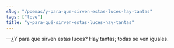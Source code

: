 ```yaml
---
slug: "/poemas/y-para-que-sirven-estas-luces-hay-tantas"
tags: ["love"]
title: "y-para-qué-sirven-estas-luces-hay-tantas"
---
```

—¿Y para qué sirven estas luces? Hay tantas; todas se ven iguales.